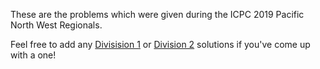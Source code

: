 These are the problems which were given during the ICPC 2019 Pacific North West Regionals.

Feel free to add any [Divisision 1](http://acmicpc-pacnw.org/ProblemSet/2019/div1.pdf) or [Division 2](http://acmicpc-pacnw.org/ProblemSet/2019/div2.pdf) solutions if you've come up with a one!
